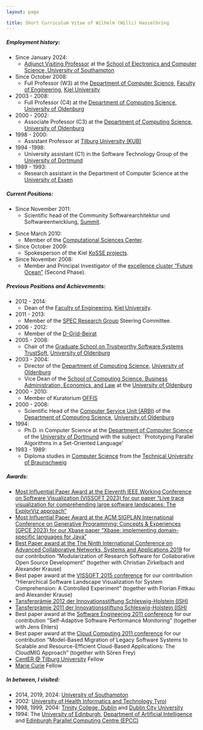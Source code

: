 ```yaml
---
layout: page

title: Short Curriculum Vitae of Wilhelm (Willi) Hasselbring
---
```


##### Employment history:

<ul>
  <li>Since January 2024:
    <ul>
      <li><a href="https://www.southampton.ac.uk/people/professor-wilhelm-hasselbring">Adjunct Visiting Professor</a> at the <a href="https://www.southampton.ac.uk/about/faculties-schools-departments/school-of-electronics-and-computer-science">School of Electronics and Computer Science, University of Southampton</a></li>
    </ul>
  </li>
  <li>Since October 2008:
    <ul>
      <li>Full Professor (W3) at the <a href="http://www.inf.uni-kiel.de/">Department of Computer Science</a>, <a href="http://www.tf.uni-kiel.de/">Faculty of Engineering</a>, <a href="http://www.uni-kiel.de/">Kiel University</a></li>
    </ul>
  </li>
  <li>2003 - 2008:
    <ul>
      <li>Full Professor (C4) at the <a href="https://uol.de/informatik/">Department of Computing Science</a>, <a href="https://uol.de/">University of Oldenburg</a></li>
    </ul>
  </li>
  <li>2000 - 2002:
    <ul>
      <li>Associate Professor (C3) at the <a href="https://uol.de/informatik/">Department of Computing Science</a>, <a href="https://uol.de/">University of Oldenburg</a></li>
    </ul>
  </li>
  <li>1998 - 2000:
    <ul>
      <li>Assistant Professor at <a href="https://www.tilburguniversity.edu/">Tilburg University (KUB)</a></li>
    </ul>
  </li>
  <li>1994 -1998:
    <ul>
      <li>University assistant (C1) in the Software Technology Group of the <a href="https://www.tu-dortmund.de/">University of Dortmund</a></li>
    </ul>
  </li>
  <li>1989 - 1993:
    <ul>
      <li>Research assistant in the Department of Computer Science at the <a href="https://www.uni-due.de/">University of Essen</a></li>
    </ul>
  </li>
</ul>

##### Current Positions:

<ul>
  <li>Since November 2011:
    <ul>
      <li>Scientific head of the Community Softwarearchitektur und Softwareentwicklung, <a href="https://summit-community.de/veranstaltung/softwarearchitektur-softwareentwicklung/">Summit</a>.</li>
    </ul>
  </li>
</ul>

<ul>
  <li>Since March 2010:
    <ul>
      <li>Member of the <a href="https://www.csc.uni-kiel.de/">Computational Sciences Center</a>.</li>
    </ul>
  </li>
  <li>Since October 2009:
    <ul>
      <li>Spokesperson of the Kiel <a href="https://kosse-sh.de/">KoSSE projects</a>.</li>
    </ul>
  </li>
  <li>Since November 2008:
    <ul>
      <li>Member and Principal Investigator of the <a href="http://www.ozean-der-zukunft.de/">excellence cluster “Future Ocean”</a> (Second Phase).</li>
    </ul>
  </li>
</ul>

##### Previous Positions and Achievements:

<ul>
  <li>2012 - 2014:
    <ul>
      <li>Dean of the <a href="http://www.tf.uni-kiel.de/">Faculty of Engineering</a>, <a href="http://www.uni-kiel.de/">Kiel University</a>.</li>
    </ul>
  </li>
  <li>2011 - 2013:
    <ul>
      <li>Member of the <a href="http://research.spec.org/">SPEC Research Group</a> Steering Committee.</li>
    </ul>
  </li>
  <li>2006 - 2012:
    <ul>
      <li>Member of the <a href="https://en.wikipedia.org/wiki/D-Grid">D-Grid-Beirat</a></li>
    </ul>
  </li>
  <li>2005 - 2008:
    <ul>
      <li>Chair of the <a href="http://trustsoft.uni-oldenburg.de/">Graduate School on Trustworthy Software Systems TrustSoft</a>, <a href="http://www.uni-oldenburg.de/">University of Oldenburg</a></li>
    </ul>
  </li>
  <li>2003 - 2004:
    <ul>
      <li>Director of the <a href="http://www.informatik.uni-oldenburg.de/">Department of Computing Science</a>, <a href="http://www.uni-oldenburg.de/">University of Oldenburg</a></li>
      <li>Vice Dean of the <a href="http://www.uni-oldenburg.de/fk2">School of Computing Science, Business Administration, Economics, and Law</a> at the <a href="http://www.uni-oldenburg.de/">University of Oldenburg</a></li>
    </ul>
  </li>
  <li>2000 - 2010:
    <ul>
      <li>Member of Kuratorium <a href="http://www.offis.de/">OFFIS</a></li>
    </ul>
  </li>
  <li>2000 - 2008:
    <ul>
      <li>Scientific Head of the <a href="http://www.informatik.uni-oldenburg.de/abteilungen/arbi">Computer Service Unit (ARBI)</a> of the <a href="http://www.informatik.uni-oldenburg.de/">Department of Computing Science</a>, <a href="http://www.uni-oldenburg.de/">University of Oldenburg</a></li>
    </ul>
  </li>
  <li>1994:
    <ul>
      <li>Ph.D. in Computer Science at the <a href="http://www.informatik.uni-dortmund.de/">Department of Computer Science</a> of the <a href="http://www.uni-dortmund.de/">University of Dortmund</a> with the subject: `Prototyping Parallel Algorithms in a Set-Oriented Language’</li>
    </ul>
  </li>
  <li>1983 - 1989:
    <ul>
      <li>Diploma studies in <a href="http://www.cs.tu-bs.de/">Computer Science</a> from the <a href="http://www.tu-bs.de/">Technical University of Braunschweig</a></li>
    </ul>
  </li>
</ul>

##### Awards:

<ul>
  <li><a href="https://www.se.informatik.uni-kiel.de/en/news-1/news-repository/most-influential-paper-award-at-vissoft">Most Influential Paper Award at the Eleventh IEEE Working Conference on Software Visualization (VISSOFT 2023) for our paper “Live trace visualization for comprehending large software landscapes: The ExplorViz approach”</a></li>
  <li><a href="https://www.se.informatik.uni-kiel.de/en/news-1/news-repository/most-influential-paper-award-at-gpce">Most Influential Paper Award at the ACM SIGPLAN International Conference on Generative Programming: Concepts &amp; Experiences (GPCE 2023) for our Xbase paper “Xbase: implementing domain-specific languages for Java”</a></li>
  <li><a href="https://www.se.informatik.uni-kiel.de/en/news-1/news-repository/most-influential-paper-award-at-vissoft">Best Paper award at the </a><a href="https://www.iaria.org/conferences2019/AwardsCOLLA19.html">The Ninth International Conference on Advanced Collaborative Networks, Systems and Applications 2019</a> for our contribution “Modularization of Research Software for Collaborative Open Source Development” (together with Christian Zirkelbach and Alexander Krause)</li>
  <li>Best paper award at the <a href="http://vissoft.dcc.uchile.cl/">VISSOFT 2015 conference</a> for our contribution “Hierarchical Software Landscape Visualization for System Comprehension: A Controlled Experiment” (together with Florian Fittkau and Alexander Krause)</li>
  <li><a href="https://www.diwish.de/nachricht/auszeichnung-fuer-wissenschaftler-ish-transferpreis-und-ish-transferpraemie-2012-verliehen-1835.html">Tansferprämie 2012 der Innovationsstiftung Schleswig-Holstein (ISH)</a></li>
  <li><a href="https://kosse-sh.de/news/kosse-professoren-erneut-fuer-transferleistungen-ausgezeichnet/">Tansferprämie 2011 der Innovationsstiftung Schleswig-Holstein (ISH)</a></li>
  <li>Best paper award at the <a href="http://se2011.ipd.kit.edu/">Software Engineering 2011 conference</a> for our contribution “Self-Adaptive Software Performance Monitoring” (together with Jens Ehlers)</li>
  <li>Best paper award at the <a href="http://www.iaria.org/conferences2010/CLOUDCOMPUTING10.html">Cloud Computing 2011 conference</a> for our contribution “Model-Based Migration of Legacy Software Systems to Scalable and Resource-Efficient Cloud-Based Applications: The CloudMIG Approach” (together with Sören Frey)</li>
  <li><a href="https://www.tilburguniversity.edu/research/economics-and-management">CentER @ Tilburg University</a> Fellow</li>
  <li><a href="https://www.mariecuriealumni.eu/">Marie Curie</a> Fellow</li>
</ul>

##### In between, I visited:

<ul>
  <li>2014, 2019, 2024: <a href="http://www.southampton.ac.uk/">University of Southampton</a></li>
  <li>2002: <a href="http://www.umit.at/">University of Health Informatics and Technology Tyrol</a></li>
  <li>1998, 1999, 2004: <a href="http://www.tcd.ie/">Trinity College, Dublin</a> and <a href="http://www.dcu.ie/">Dublin City University</a></li>
  <li>1994: The <a href="http://www.ed.ac.uk/">University of Edinburgh</a>, <a href="http://www.dai.ed.ac.uk/home.html">Department of Artificial Intelligence</a> and <a class="external-link" href="http://www.epcc.ed.ac.uk/">Edinburgh Parallel Computing Centre (EPCC)</a></li>
</ul>
